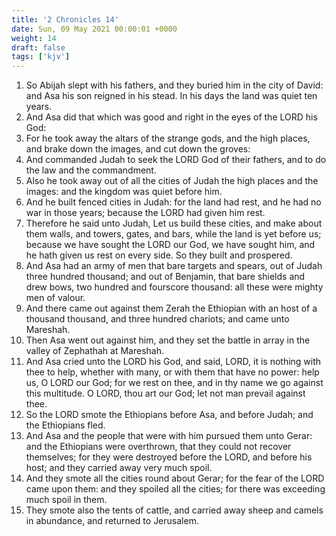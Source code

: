 ```yaml
---
title: '2 Chronicles 14'
date: Sun, 09 May 2021 00:00:01 +0000
weight: 14
draft: false
tags: ['kjv'] 
---
```


1. So Abijah slept with his fathers, and they buried him in the city of David: and Asa his son reigned in his stead. In his days the land was quiet ten years.
2. And Asa did that which was good and right in the eyes of the LORD his God:
3. For he took away the altars of the strange gods, and the high places, and brake down the images, and cut down the groves:
4. And commanded Judah to seek the LORD God of their fathers, and to do the law and the commandment.
5. Also he took away out of all the cities of Judah the high places and the images: and the kingdom was quiet before him.
6. And he built fenced cities in Judah: for the land had rest, and he had no war in those years; because the LORD had given him rest.
7. Therefore he said unto Judah, Let us build these cities, and make about them walls, and towers, gates, and bars, while the land is yet before us; because we have sought the LORD our God, we have sought him, and he hath given us rest on every side. So they built and prospered.
8. And Asa had an army of men that bare targets and spears, out of Judah three hundred thousand; and out of Benjamin, that bare shields and drew bows, two hundred and fourscore thousand: all these were mighty men of valour.
9. And there came out against them Zerah the Ethiopian with an host of a thousand thousand, and three hundred chariots; and came unto Mareshah.
10. Then Asa went out against him, and they set the battle in array in the valley of Zephathah at Mareshah.
11. And Asa cried unto the LORD his God, and said, LORD, it is nothing with thee to help, whether with many, or with them that have no power: help us, O LORD our God; for we rest on thee, and in thy name we go against this multitude. O LORD, thou art our God; let not man prevail against thee.
12. So the LORD smote the Ethiopians before Asa, and before Judah; and the Ethiopians fled.
13. And Asa and the people that were with him pursued them unto Gerar: and the Ethiopians were overthrown, that they could not recover themselves; for they were destroyed before the LORD, and before his host; and they carried away very much spoil.
14. And they smote all the cities round about Gerar; for the fear of the LORD came upon them: and they spoiled all the cities; for there was exceeding much spoil in them.
15. They smote also the tents of cattle, and carried away sheep and camels in abundance, and returned to Jerusalem.
